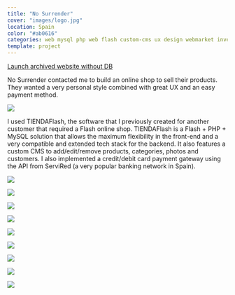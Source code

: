 ```yaml
---
title: "No Surrender"
cover: "images/logo.jpg"
location: Spain
color: "#ab0616"
categories: web mysql php web flash custom-cms ux design webmarket inverted
template: project
---
```


<p class="align-center">
<a class="btn" href="http://work.joanmira.com/webs/nosurrender/" target="_blank">Launch archived website without DB</a>
</p>

No Surrender contacted me to build an online shop to sell their products. They wanted a very personal style combined with great UX and an easy payment method.

![](./images/1.jpg)

I used TIENDAFlash, the software that I previously created for another customer that required a Flash online shop. TIENDAFlash is a Flash + PHP + MySQL solution that allows the maximum flexibility in the front-end and a very compatible and extended tech stack for the backend. It also features a custom CMS to add/edit/remove products, categories, photos and customers. I also implemented a credit/debit card payment gateway using the API from ServiRed (a very popular banking network in Spain).

![](./images/2.jpg)

![](./images/3.jpg)

![](./images/4.jpg)

![](./images/5.jpg)

![](./images/6.jpg)

![](./images/7.jpg)

![](./images/8.jpg)

![](./images/9.jpg)

![](./images/10.jpg)

